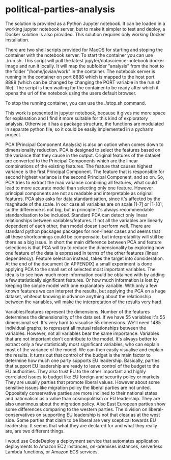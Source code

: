 # political-parties-analysis

The solution is provided as a Python Jupyter notebook. It can be loaded in a working jupyter notebook server, but to make it simpler to test and deploy, a Docker solution is also provided. This solution requires only working Docker installation.

There are two shell scripts provided for MacOS for starting and stoping the container with the notebook server.
To start the container you can use ./run.sh. 
This script will pull the latest jupyter/datascience-notebook docker image and run it locally. It will map the subfolder "analysis" from the host to the folder "/home/jovian/work" in the container. The notebook server is running in the container on port 8888 which is mapped to the host port 8888 (which can be changed by changing the PORT variable in the run.sh file).
The script is then waiting for the container to be ready after which it opens the url of the notebook using the users default browser.

To stop the running container, you can use the ./stop.sh command.
 
This work is presented in jupyter notebook, because it gives me more space for explanation and I find it more suitable for this kind of exploratory analysis. Otherwise it has a package structure, the functions are modulated in separate python file, so it could be easily implemented in a pycharm project.

PCA (Principal Component Analysis) is also an option when comes down to dimensionality reduction. PCA is designed to select the features based on the variance that they cause in the output. Original features of the dataset are converted to the Principal Components which are the linear combinations of the existing features. The feature that causes highest variance is the first Principal Component. The feature that is responsible for second highest variance is the second Principal Component, and so on. So, PCA tries to extract the max variance combining all features, what could lead to more accurate model than selecting only one feature. However principal components are not as readable and interpretable as original features.
PCA also asks for data standardisation, since it's affected by the magnitude of the scale. In our case all variables are on scale [1-7] or [1-10], so the difference is not big, but in principle it's always recommendable standardisation to be included. 
Standard PCA can detect only linear relationships between variables/features. If not all the variables are linearly dependent of each other, than model doesn't perform well. There are standard python packages packages for non-linear cases and seems that all these shortcomings could be compensate, but interpretability will still be there as a big issue.
In short the main difference between PCA and feature selections is that PCA will try to reduce the dimensionality by exploring how one feature of the data is expressed in terms of the other features (linear dependency). Feature selection instead, takes the target into consideration. 
At the end of the document (in APPENDIX) a small experiment is done applying PCA to the small set of selected most important variables. The idea is to see how much more information could be obtained with by adding a few statistically significant features. Or how much information is lost by keeping the simple model with one explanatory variable. With only a few known features we can interpret the results, but applying the PCA on a huge dataset, whiteout knowing in advance anything about the relationship between the variables, will make the interpretation of the results very hard. 

Variables/features represent the dimensions. Number of the features determines the dimensionality of the data set. If we have 55 variables it's 55 dimensional set. It's very hard to visualise 55 dimensions. We'll need 1485 individual graphs, to represent all mutual relationships between the variables. However, not all variables bear the same importance. Variables that are not important don't contribute to the model. It's always better to extract only a few statistically most significant variables, who can explain most of the variance of the model. We can then easily visualise and explain the results. 
It turns out that control of the budget is the main factor to determine how much one party supports EU leadership.
Basically, parties that support EU leadership are ready to leave control of the budget to the EU authorities. They also trust EU to the other important and highly correlated issues to budget like EU foreign and security policy or markets. They are usually parties that promote liberal values. However about some sensitive issues like migration policy the liberal parties are not united. Oppositely conservative parties are more inclined to their national states and nationalism as a value than cosmopolitism or EU leadership. They are also unanimous about the migration policy. 
Also East European parties show some differences comparing to the western parties. The division on liberal-conservatives on supporting EU leadership is not that clear as at the west side. Some parties that claim to be liberal are very sceptical towards EU leadership. It seems that what they are declared for and what they really are, are two different things. 

I woud use CodeDeploy a deployment service that automates application deployments to Amazon EC2 instances, on-premises instances, serverless Lambda functions, or Amazon ECS services.

